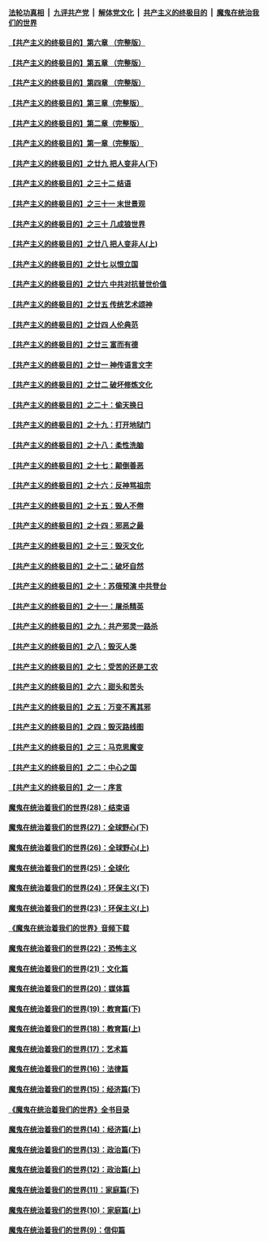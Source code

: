 

####  [法轮功真相](../../../../basic/blob/master/README.md?t=04160201) &nbsp;|&nbsp; [九评共产党](../../../../9ping.md/blob/master/README.md?t=04160201) &nbsp;|&nbsp; [解体党文化](../../../../jtdwh.md/blob/master/README.md?t=04160201)  &nbsp;|&nbsp; [共产主义的终极目的](../../../../gczydzjmd.md/blob/master/README.md?t=04160201) &nbsp;|&nbsp; [魔鬼在统治我们的世界](../../../../mgztzwmdsj.md/blob/master/README.md?t=04160201) 

#### [【共产主义的终极目的】第六章 （完整版）](../pages/nsc422/n11428913.md?t=04160201) 

#### [【共产主义的终极目的】第五章 （完整版）](../pages/nsc422/n11428912.md?t=04160201) 

#### [【共产主义的终极目的】第四章 （完整版）](../pages/nsc422/n11428907.md?t=04160201) 

#### [【共产主义的终极目的】第三章（完整版）](../pages/nsc422/n11428848.md?t=04160201) 

#### [【共产主义的终极目的】第二章（完整版）](../pages/nsc422/n11428831.md?t=04160201) 

#### [【共产主义的终极目的】第一章（完整版）](../pages/nsc422/n11417651.md?t=04160201) 

#### [【共产主义的终极目的】之廿九 把人变非人(下)](../pages/nsc422/n11344140.md?t=04160201) 

#### [【共产主义的终极目的】之三十二 结语](../pages/nsc422/n11360535.md?t=04160201) 

#### [【共产主义的终极目的】之三十一 末世景观](../pages/nsc422/n11351129.md?t=04160201) 

#### [【共产主义的终极目的】之三十 几成狼世界](../pages/nsc422/n11348280.md?t=04160201) 

#### [【共产主义的终极目的】之廿八 把人变非人(上)](../pages/nsc422/n11340492.md?t=04160201) 

#### [【共产主义的终极目的】之廿七 以恨立国](../pages/nsc422/n11336944.md?t=04160201) 

#### [【共产主义的终极目的】之廿六 中共对抗普世价值](../pages/nsc422/n11324785.md?t=04160201) 

#### [【共产主义的终极目的】之廿五 传统艺术颂神](../pages/nsc422/n11296396.md?t=04160201) 

#### [【共产主义的终极目的】之廿四 人伦典范](../pages/nsc422/n11296397.md?t=04160201) 

#### [【共产主义的终极目的】之廿三 富而有德](../pages/nsc422/n11283598.md?t=04160201) 

#### [【共产主义的终极目的】之廿一 神传语言文字](../pages/nsc422/n11263265.md?t=04160201) 

#### [【共产主义的终极目的】之廿二 破坏修炼文化](../pages/nsc422/n11245728.md?t=04160201) 

#### [【共产主义的终极目的】之二十：偷天换日](../pages/nsc422/n11238846.md?t=04160201) 

#### [【共产主义的终极目的】之十九：打开地狱门](../pages/nsc422/n11206376.md?t=04160201) 

#### [【共产主义的终极目的】之十八：柔性洗脑](../pages/nsc422/n11199994.md?t=04160201) 

#### [【共产主义的终极目的】之十七：颠倒善恶](../pages/nsc422/n11179782.md?t=04160201) 

#### [【共产主义的终极目的】之十六：反神骂祖宗](../pages/nsc422/n11166798.md?t=04160201) 

#### [【共产主义的终极目的】之十五：毁人不倦](../pages/nsc422/n11166792.md?t=04160201) 

#### [【共产主义的终极目的】之十四：邪恶之最](../pages/nsc422/n11150249.md?t=04160201) 

#### [【共产主义的终极目的】之十三：毁灭文化](../pages/nsc422/n11135227.md?t=04160201) 

#### [【共产主义的终极目的】之十二：破坏自然](../pages/nsc422/n11135214.md?t=04160201) 

#### [【共产主义的终极目的】之十：苏俄预演 中共登台](../pages/nsc422/n11118424.md?t=04160201) 

#### [【共产主义的终极目的】之十一：屠杀精英](../pages/nsc422/n11118442.md?t=04160201) 

#### [【共产主义的终极目的】之九：共产邪灵一路杀](../pages/nsc422/n11114139.md?t=04160201) 

#### [【共产主义的终极目的】之八：毁灭人类](../pages/nsc422/n11108503.md?t=04160201) 

#### [【共产主义的终极目的】之七：受苦的还是工农](../pages/nsc422/n11101809.md?t=04160201) 

#### [【共产主义的终极目的】之六：甜头和苦头](../pages/nsc422/n11096971.md?t=04160201) 

#### [【共产主义的终极目的】之五：万变不离其邪](../pages/nsc422/n11091285.md?t=04160201) 

#### [【共产主义的终极目的】之四：毁灭路线图](../pages/nsc422/n11086284.md?t=04160201) 

#### [【共产主义的终极目的】之三：马克思魔变](../pages/nsc422/n11061941.md?t=04160201) 

#### [【共产主义的终极目的】之二：中心之国](../pages/nsc422/n11047728.md?t=04160201) 

#### [【共产主义的终极目的】之一：序言](../pages/nsc422/n11086077.md?t=04160201) 

#### [魔鬼在统治着我们的世界(28)：结束语](../pages/nsc422/n10936246.md?t=04160201) 

#### [魔鬼在统治着我们的世界(27)：全球野心(下)](../pages/nsc422/n10928319.md?t=04160201) 

#### [魔鬼在统治着我们的世界(26)：全球野心(上)](../pages/nsc422/n10900318.md?t=04160201) 

#### [魔鬼在统治着我们的世界(25)：全球化](../pages/nsc422/n10788205.md?t=04160201) 

#### [魔鬼在统治着我们的世界(24)：环保主义(下)](../pages/nsc422/n10695307.md?t=04160201) 

#### [魔鬼在统治着我们的世界(23)：环保主义(上)](../pages/nsc422/n10688613.md?t=04160201) 

#### [《魔鬼在统治着我们的世界》音频下载](../pages/nsc422/n10635553.md?t=04160201) 

#### [魔鬼在统治着我们的世界(22)：恐怖主义](../pages/nsc422/n10614727.md?t=04160201) 

#### [魔鬼在统治着我们的世界(21)：文化篇](../pages/nsc422/n10597706.md?t=04160201) 

#### [魔鬼在统治着我们的世界(20)：媒体篇](../pages/nsc422/n10586579.md?t=04160201) 

#### [魔鬼在统治着我们的世界(19)：教育篇(下)](../pages/nsc422/n10564808.md?t=04160201) 

#### [魔鬼在统治着我们的世界(18)：教育篇(上)](../pages/nsc422/n10526970.md?t=04160201) 

#### [魔鬼在统治着我们的世界(17)：艺术篇](../pages/nsc422/n10499093.md?t=04160201) 

#### [魔鬼在统治着我们的世界(16)：法律篇](../pages/nsc422/n10485969.md?t=04160201) 

#### [魔鬼在统治着我们的世界(15)：经济篇(下)](../pages/nsc422/n10469975.md?t=04160201) 

#### [《魔鬼在统治着我们的世界》全书目录](../pages/nsc422/n10464261.md?t=04160201) 

#### [魔鬼在统治着我们的世界(14)：经济篇(上)](../pages/nsc422/n10457370.md?t=04160201) 

#### [魔鬼在统治着我们的世界(13)：政治篇(下)](../pages/nsc422/n10448270.md?t=04160201) 

#### [魔鬼在统治着我们的世界(12)：政治篇(上)](../pages/nsc422/n10444576.md?t=04160201) 

#### [魔鬼在统治着我们的世界(11)：家庭篇(下)](../pages/nsc422/n10440961.md?t=04160201) 

#### [魔鬼在统治着我们的世界(10)：家庭篇(上)](../pages/nsc422/n10435448.md?t=04160201) 

#### [魔鬼在统治着我们的世界(9)：信仰篇](../pages/nsc422/n10432159.md?t=04160201) 

